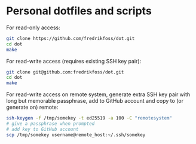 # Personal dotfiles and scripts

For read-only access:

```sh
git clone https://github.com/fredrikfoss/dot.git
cd dot
make
```

For read-write access (requires existing SSH key pair):

```sh
git clone git@github.com:fredrikfoss/dot.git
cd dot
make
```

For read-write access on remote system, generate extra SSH key pair with long but memorable passphrase, add to GitHub account and copy to (or generate on) remote:

```sh
ssh-keygen -f /tmp/somekey -t ed25519 -a 100 -C "remotesystem"
# give a passphrase when prompted
# add key to GitHub account
scp /tmp/somekey username@remote_host:~/.ssh/somekey
```
